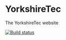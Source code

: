 YorkshireTec
=================

The YorkshireTec website 

[![Build status](https://ci.appveyor.com/api/projects/status/3b5vkl8kcqam7txs)](https://ci.appveyor.com/project/MacsDickinson/yorkshiretec-com)